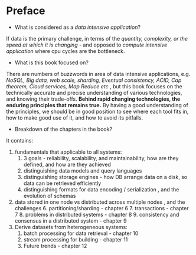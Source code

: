 # Preface

- What is considered as a *data intensive application*?

If data is the primary challenge, in terms of the *quantity, complexity, or the speed at which it is changing* - and opposed to *compute intensive application* where cpu cycles are the bottleneck. 

- What is this book focused on?

There are numbers of buzzwords in area of data intensive applications, e.g. *NoSQL, Big data, web scale, sharding, Eventual consistency, ACID, Cap theorem, Cloud services, Map Reduce etc* , but this book focuses on the technically accurate and precise understanding of various technologies, and knowing their trade-offs. **Behind rapid changing technologies, the enduring principles that remains true.** By having a good understanding of the principles, we should be in good position to see where each tool fits in, how to make good use of it, and how to avoid its pitfalls. 

- Breakdown of the chapters in the book?

It contains:
1. fundamentals that applicable to all systems:
	1. 3 goals - reliability, scalability, and maintainability, how are they defined, and how are they achieved
	2. distinguishing data models and query languages
	3. distinguishing storage engines - how DB arrange data on a disk, so data can be retrieved efficiently
	4. distinguishing formats for data encoding / serialization , and the evolution of schemas
2. data stored in one node vs distributed across multiple nodes , and the challenges
	6. partitioning/sharding - chapter 6
	7. transactions - chapter 7
	8. problems in distributed systems - chapter 8
	9. consistency and consensus in a distributed system - chapter 9
3. Derive datasets from heterogeneous systems:
	1. batch processing for data retrieval - chapter 10 
	2. stream processing for building - chapter 11
	3. Future trends - chapter 12

	
